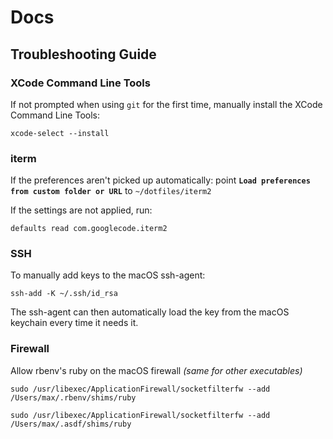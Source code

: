 # Docs

## Troubleshooting Guide

### XCode Command Line Tools

If not prompted when using `git` for the first time, manually install the XCode Command Line Tools:

	xcode-select --install

### iterm

If the preferences aren't picked up automatically: point **`Load preferences from custom folder or URL`** to `~/dotfiles/iterm2`

If the settings are not applied, run:

	defaults read com.googlecode.iterm2

### SSH

To manually add keys to the macOS ssh-agent:

    ssh-add -K ~/.ssh/id_rsa

The ssh-agent can then automatically load the key from the macOS keychain every time it needs it.

### Firewall

Allow rbenv's ruby on the macOS firewall *(same for other executables)*

    sudo /usr/libexec/ApplicationFirewall/socketfilterfw --add /Users/max/.rbenv/shims/ruby

    sudo /usr/libexec/ApplicationFirewall/socketfilterfw --add /Users/max/.asdf/shims/ruby

